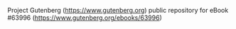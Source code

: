 Project Gutenberg (https://www.gutenberg.org) public repository for eBook #63996 (https://www.gutenberg.org/ebooks/63996)
